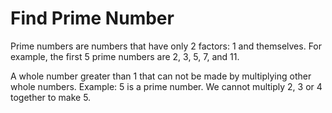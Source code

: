 # Find Prime Number


Prime numbers are numbers that have only 2 factors: 1 and themselves. For example, the first 5 prime numbers are 2, 3, 5, 7, and 11.

A whole number greater than 1 that can not be made by multiplying other whole numbers. Example: 5 is a prime number. We cannot multiply 2, 3 or 4 together to make 5.